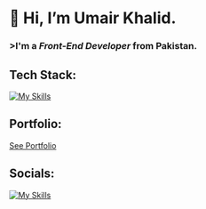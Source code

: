 # 👋 Hi, I’m **Umair Khalid**.
### >I'm a **_Front-End Developer_** from Pakistan.
## Tech Stack:
[![My Skills](https://skillicons.dev/icons?i=html,css,js,react,redux,tailwind,materialui,bootstrap)](https://skillicons.dev)
## Portfolio:
[See Portfolio](https://umairdev.netlify.app/)
## Socials:
[![My Skills](https://skillicons.dev/icons?i=linkedin)](https://www.linkedin.com/in/umair-khalid-dev1/)
<!---
umairKhalid5/umairKhalid5 is a ✨ special ✨ repository because its `README.md` (this file) appears on your GitHub profile.
You can click the Preview link to take a look at your changes.
--->
